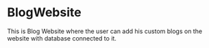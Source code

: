 # BlogWebsite
This is Blog Website where the user can add his custom blogs on the website with database connected to  it.
